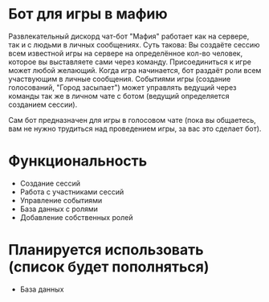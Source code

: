 # Бот для игры в мафию

Развлекательный дискорд чат-бот "Мафия" работает как на сервере, так и с людьми в личных сообщениях. Суть такова: Вы создаёте сессию всем известной игры на сервере на определённое кол-во человек, которое вы выставляете сами через команду. Присоединиться к игре может любой желающий. Когда игра начинается, бот раздаёт роли всем участвующим в личные сообщения. Событиями игры (создание голосований, "Город засыпает") может управлять ведущий через команды так же в личном чате с ботом (ведущий определяется созданием сессии). 

Сам бот предназначен для игры в голосовом чате (пока вы общаетесь, вам не нужно трудиться над проведением игры, за вас это сделает бот).

# Функциональность

- Создание сессий
- Работа с участниками сессий
- Управление событиями
- База данных с ролями
- Добавление собственных ролей

# Планируется использовать (список будет пополняться)

- База данных

